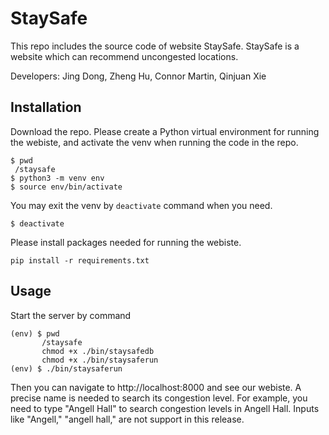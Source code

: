 # StaySafe
This repo includes the source code of website StaySafe.
StaySafe is a website which can recommend uncongested locations.

Developers: Jing Dong, Zheng Hu, Connor Martin, Qinjuan Xie

## Installation
Download the repo.
Please create a Python virtual environment for running the webiste, and activate the venv when running the code in the repo.
 ```
 $ pwd
  /staysafe
 $ python3 -m venv env
 $ source env/bin/activate
 ```
You may exit the venv by ```deactivate``` command when you need.
```
$ deactivate
```
Please install packages needed for running the webiste.
```
pip install -r requirements.txt
```

## Usage
Start the server by command
 ```
(env) $ pwd
        /staysafe
        chmod +x ./bin/staysafedb
        chmod +x ./bin/staysaferun
(env) $ ./bin/staysaferun
 ```
 Then you can navigate to http://localhost:8000 and see our webiste.
 A precise name is needed to search its congestion level. For example, you need to type "Angell Hall" to search congestion levels in Angell Hall. Inputs like "Angell," "angell hall," are not support in this release.
